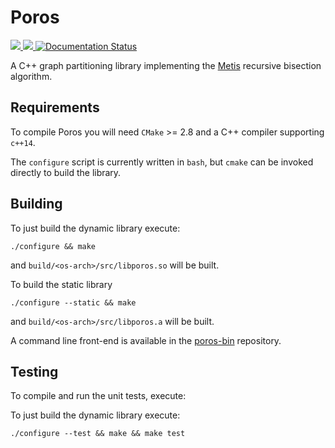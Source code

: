 Poros
=====

<a href="https://travis-ci.org/dlasalle/poros">
  <img src="https://travis-ci.org/dlasalle/poros.svg?branch=master"/>
</a>

<a href="https://ci.appveyor.com/project/dlasalle/poros">
  <img src="https://ci.appveyor.com/api/projects/status/63qae2yj658w41dr/branch/master?svg=true" />
</a>

<a href='https://poros.readthedocs.io/en/latest/poros_8h.html'>
  <img src='https://readthedocs.org/projects/poros/badge/?version=latest' alt='Documentation Status' />
</a>


A C++ graph partitioning library implementing the [Metis](cs.umn.edu/~metis)
recursive bisection algorithm.


Requirements
------------

To compile Poros you will need `CMake` >= 2.8 and a C++ compiler supporting
`c++14`.

The `configure` script is currently written in `bash`, but `cmake` can be
invoked directly to build the library.


Building
--------

To just build the dynamic library execute:
```
./configure && make
```

and `build/<os-arch>/src/libporos.so` will be built.


To build the static library

```
./configure --static && make
```

and `build/<os-arch>/src/libporos.a` will be built.

A command line front-end is available in the
[poros-bin](https://github.com/dlasalle/poros-bin) repository.


Testing
-------

To compile and run the unit tests, execute:

To just build the dynamic library execute:
```
./configure --test && make && make test
```


